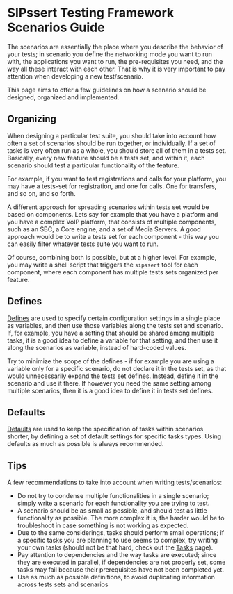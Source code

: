 # SIPssert Testing Framework Scenarios Guide

The scenarios are essentially the place where you describe the behavior of your
tests; in scenario you define the networking mode you want to run with, the
applications you want to run, the pre-requisites you need, and the way all
these interact with each other. That is why it is very important to pay
attention when developing a new test/scenario.

This page aims to offer a few guidelines on how a scenario should be designed,
organized and implemented.

## Organizing

When designing a particular test suite, you should take into account how often
a set of scenarios should be run together, or individually. If a set of tasks
is very often run as a whole, you should store all of them in a tests set.
Basically, every new feature should be a tests set, and within it, each
scenario should test a particular functionality of the feature.

For example, if you want to test registrations and calls for your platform, you
may have a tests-set for registration, and one for calls. One for transfers,
and so on, and so forth.

A different approach for spreading scenarios within tests set would be based on
components. Lets say for example that you have a platform and you have a
complex VoIP platform, that consists of multiple components, such as an SBC, a
Core engine, and a set of Media Servers. A good approach would be to write a
tests set for each component - this way you can easily filter whatever tests
suite you want to run.

Of course, combining both is possible, but at a higher level. For example, you
may write a shell script that triggers the `sipssert` tool for each component,
where each component has multiple tests sets organized per feature.

## Defines

[Defines](../config/defines.md) are used to specify certain configuration
settings in a single place as variables, and then use those variables along the
tests set and scenario. If, for example, you have a setting that should be
shared among multiple tasks, it is a good idea to define a variable for that
setting, and then use it along the scenarios as variable, instead of hard-coded
values.

Try to minimize the scope of the defines - if for example you are using a
variable only for a specific scenario, do not declare it in the tests set, as
that would unnecessarily expand the tests set defines. Instead, define it in
the scenario and use it there. If however you need the same setting among
multiple scenarios, then it is a good idea to define it in tests set defines.

## Defaults

[Defaults](../config/tests-set.md#defaults) are used to keep the specification
of tasks within scenarios shorter, by defining a set of default settings for
specific tasks types. Using defaults as much as possible is always recommended.

## Tips

A few recommendations to take into account when writing tests/scenarios:

 * Do not try to condense multiple functionalities in a single scenario; simply
write a scenario for each functionality you are trying to test.
 * A scenario should be as small as possible, and should test as little
functionality as possible. The more complex it is, the harder would be to
troubleshoot in case something is not working as expected.
 * Due to the same considerings, tasks should perform small operations; if a
specific tasks you are planning to use seems to complex, try writing your
own tasks (should not be that hard, check out the [Tasks](tasks.md) page).
 * Pay attention to dependencies and the way tasks are executed; since they are
executed in parallel, if dependencies are not properly set, some tasks may
fail because their prerequisites have not been completed yet.
 * Use as much as possible definitions, to avoid duplicating information across
tests sets and scenarios
